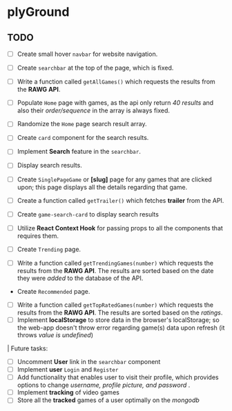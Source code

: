 # plyGround

## TODO

- [ ] Create small hover `navbar` for website navigation.
- [ ] Create `searchbar` at the top of the page, which is fixed.
- [ ] Write a function called `getAllGames()` which requests the results from the **RAWG API**.
- [ ] Populate `Home` page with games, as the api only return *40 results* and also their *order/sequence* in the array is always fixed.
- [ ] Randomize the `Home` page search result array.
- [ ] Create `card` component for the search results.
- [ ] Implement **Search** feature in the `searchbar`.
- [ ] Display search results.

- [ ] Create `SinglePageGame` or **[slug]** page for any games that are clicked upon; this page displays all the details regarding that game.
- [ ] Create a function called `getTrailer()` which fetches **trailer** from the API.
- [ ] Create `game-search-card` to display search results
- [ ] Utilize **React Context Hook** for passing props to all the components that requires them.
- [ ]  Create `Trending` page.
- [ ] Write a function called `getTrendingGames(number)` which requests the results from the **RAWG API**. The results are sorted based on the date they were *added* to the database of the API.
- Create `Recommended` page.
- [ ] Write a function called `getTopRatedGames(number)` which requests the results from the **RAWG API**. The results are sorted based on the *ratings*.
- [ ] Implement **localStorage** to store data in the browser's localStorage; so the web-app doesn't throw error regarding game(s) data upon refresh (it throws *value is undefined*)

| Future tasks:

- [ ] Uncomment **User** link in the `searchbar` component
- [ ] Implement **user** `Login` and `Register`
- [ ] Add functionality that enables user to visit their profile, which provides options to change *username, profile picture, and password* .
- [ ] Implement **tracking** of video games
- [ ] Store all the **tracked** games of a user optimally on the *mongodb* 
